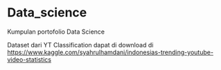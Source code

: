 # Data_science
Kumpulan portofolio Data Science

Dataset dari YT Classification dapat di download di https://www.kaggle.com/syahrulhamdani/indonesias-trending-youtube-video-statistics


